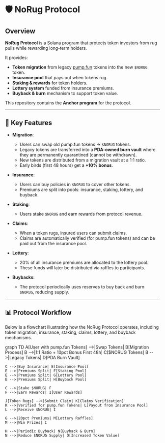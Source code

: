 # 🛡️ NoRug Protocol

## Overview
**NoRug Protocol** is a Solana program that protects token investors from rug pulls while rewarding long-term holders.  

It provides:
- **Token migration** from legacy [pump.fun](https://pump.fun) tokens into the new `$NORUG` token.  
- **Insurance pool** that pays out when tokens rug.  
- **Staking & rewards** for token holders.  
- **Lottery system** funded from insurance premiums.  
- **Buyback & burn** mechanism to support token value.  

This repository contains the **Anchor program** for the protocol.

---

## 🔑 Key Features
- **Migration**:  
  - Users can swap old pump.fun tokens → `$NORUG` tokens.  
  - Legacy tokens are transferred into a **PDA-owned burn vault** where they are permanently quarantined (cannot be withdrawn).  
  - New tokens are distributed from a migration vault at a 1:1 ratio.  
  - Early birds (first 48 hours) get a **+10% bonus**.  

- **Insurance**:  
  - Users can buy policies in `$NORUG` to cover other tokens.  
  - Premiums are split into pools: insurance, staking, lottery, and buyback.  

- **Staking**:  
  - Users stake `$NORUG` and earn rewards from protocol revenue.  

- **Claims**:  
  - When a token rugs, insured users can submit claims.  
  - Claims are automatically verified (for pump.fun tokens) and can be paid out from the insurance pool.  

- **Lottery**:  
  - 20% of all insurance premiums are allocated to the lottery pool.  
  - These funds will later be distributed via raffles to participants.  

- **Buybacks**:  
  - The protocol periodically uses reserves to buy back and burn `$NORUG`, reducing supply.  

---
## 📊 Protocol Workflow

Below is a flowchart illustrating how the NoRug Protocol operates, including token migration, insurance, staking, claims, lottery, and buyback mechanisms.


graph TD
    A[User with pump.fun Tokens] -->|Swap Tokens| B[Migration Process]
    B -->|1:1 Ratio + 10pct Bonus First 48h| C[$NORUG Tokens]
    B -->|Legacy Tokens| D[PDA Burn Vault]
    
    C -->|Buy Insurance| E[Insurance Pool]
    E -->|Premiums Split| F[Staking Pool]
    E -->|Premiums Split| G[Lottery Pool]
    E -->|Premiums Split| H[Buyback Pool]
    
    C -->|Stake $NORUG| F
    F -->|Earn Rewards| I[User Rewards]
    
    J[Token Rugs] -->|Submit Claim| K[Claims Verification]
    K -->|Verified for pump.fun Tokens| L[Payout from Insurance Pool]
    L -->|Receive $NORUG| I
    
    G -->|20pct Premiums| M[Lottery Raffles]
    M -->|Win Prizes| I
    
    H -->|Periodic Buyback| N[Buyback & Burn]
    N -->|Reduce $NORUG Supply| O[Increased Token Value]
